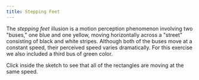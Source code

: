 ```yaml
---
title: Stepping Feet
---
```


The *stepping feet* illusion is a motion perception phenomenon involving two "buses," one blue and one yellow, moving horizontally across a "street" consisting of black and white stripes. Although both of the buses move at a constant speed, their perceived speed varies dramatically.
For this exercise we also included a third bus of green color.

Click inside the sketch to see that all of the rectangles are moving at the same speed.

<!-- Sketch file location, (pending organization) -->
<script src="steppingFeet.js"></script>
<!-- Necessary element to position p5 canvas -->
<div id="sketch-div"></div>
